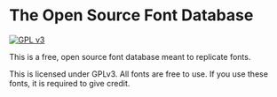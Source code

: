 # The Open Source Font Database

[![GPL v3](https://img.shields.io/badge/License-GPLv3-blue.svg)](https://www.gnu.org/licenses/gpl-3.0)

This is a free, open source font database meant to replicate fonts.

This is licensed under GPLv3. All fonts are free to use. If you use these fonts, it is required to give credit. 

